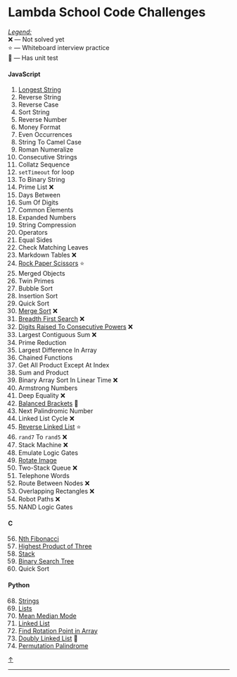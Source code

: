 # <a name="0"></a>Lambda School Code Challenges

<u>*Legend:*</u>  
❌ — Not solved yet  
⭐️ — Whiteboard interview practice  
📝 — Has unit test

#### JavaScript

01. [Longest String](01.%20Longest%20String/)
02. Reverse String
03. Reverse Case
04. Sort String
05. Reverse Number
06. Money Format
07. Even Occurrences
08. String To Camel Case
09. Roman Numeralize
10. Consecutive Strings
11. Collatz Sequence
12. `setTimeout` for loop
13. To Binary String
14. Prime List ❌
15. Days Between
16. Sum Of Digits
17. Common Elements
18. Expanded Numbers
19. String Compression
20. Operators
21. Equal Sides
22. Check Matching Leaves
23. Markdown Tables ❌
24. [Rock Paper Scissors](24.%20Rock%20Paper%20Scissors) ⭐️
25. Merged Objects
26. Twin Primes
27. Bubble Sort
28. Insertion Sort
29. Quick Sort
30. [Merge Sort](30.%20Merge%20Sort) ❌
31. [Breadth First Search](31.%20Breadth%20First%20Search) ❌
32. [Digits Raised To Consecutive Powers](31.%20Digits%20Raised%20to%20Consecutive%20Powers) ❌
33. Largest Contiguous Sum ❌
34. Prime Reduction
35. Largest Difference In Array
36. Chained Functions
37. Get All Product Except At Index
38. Sum and Product
39. Binary Array Sort In Linear Time ❌
40. Armstrong Numbers
41. Deep Equality ❌
42. [Balanced Brackets](42.%20Balanced%20Brackets) 📝
43. Next Palindromic Number
44. Linked List Cycle ❌
45. [Reverse Linked List](45.%20Reverse%20Linked%20List) ⭐️
46. `rand7` To `rand5` ❌
47. Stack Machine ❌
48. Emulate Logic Gates
49. [Rotate Image](49.%20Rotate%20Image)
50. Two-Stack Queue ❌
51. Telephone Words
52. Route Between Nodes ❌
53. Overlapping Rectangles ❌
54. Robot Paths ❌
55. NAND Logic Gates

#### C

56. [Nth Fibonacci](56.%20[C]%20Nth%20Fibonacci)
57. [Highest Product of Three](57.%20[C]%20Highest%20Product%20of%20Three)
58. [Stack](58.%20[C]%20Stack)
59. [Binary Search Tree](59.%20[C]%20Binary%20Search%20Tree)
62. Quick Sort

#### Python

68. [Strings](68.%20[py]%20Strings)
69. [Lists](69.%20[py]%20Lists)
70. [Mean Median Mode](70.%20[py]%20Mean%20Median%20Mode)
71. [Linked List](71.%20[py]%20Linked%20List)
72. [Find Rotation Point in Array](72.%20[py]%20Find%20Rotation%20Point)
73. [Doubly Linked List](73.%20[py]%20Doubly%20Linked%20List) 📝
74. [Permutation Palindrome](74.%20[py]%20Permutation%20Palindrome)

[↑](#0)
***